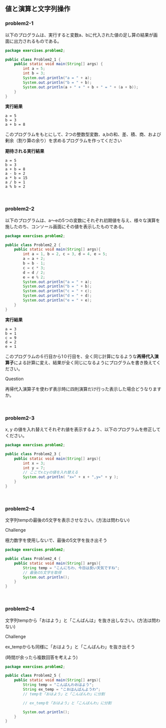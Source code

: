 ## 値と演算と文字列操作

### problem2-1

以下のプログラムは、実行すると変数a、bに代入された値の足し算の結果が画面に出力されるものである。

```java
package exercises.problem2;

public class Problem2_1 {
    public static void main(String[] args) {
        int a = 5;
        int b = 3;
        System.out.println("a = " + a);
        System.out.println("b = " + b);
        System.out.println(a + " + " + b + " = " + (a + b));
    }
}
```

**実行結果**

```
a = 5
b = 3
a + b = 8
```

このプログラムをもとにして、2つの整数型変数、a,bの和、差、積、商、および剰余（割り算の余り）を求めるプログラムを作ってください

**期待される実行結果**

```
a = 5
b = 3
a + b = 8
a - b = 2
a * b = 15
a / b = 1
a % b = 2
```

<br>

### problem2-2

以下のプログラムは、a～eの5つの変数にそれぞれ初期値を与え、様々な演算を施したのち、コンソール画面にその値を表示したものである。

```java
package exercises.problem2;

public class Problem2_2 {
    public static void main(String[] args){
        int a = 1, b = 2, c = 3, d = 4, e = 5;
        a = a + 2;
        b = b - 1;
        c = c * 3;
        d = d / 2;
        e = e % 2;
        System.out.println("a = " + a);
        System.out.println("b = " + b);
        System.out.println("c = " + c);
        System.out.println("d = " + d);
        System.out.println("e = " + e);
    }
}
```

**実行結果**

```
a = 3
b = 1
c = 9
d = 2
e = 1
```

このプログラムの６行目から1０行目を、全く同じ計算になるような**再帰代入演算子**による計算に変え、結果が全く同じになるようにプログラムを書き換えてください。

Question

再帰代入演算子を使わず表示時に四則演算だけ行った表示した場合どうなりますか。

<br>

### problem2-3

 x, y の値を入れ替えてそれぞれ値を表示するよう、以下のプログラムを修正してください。

```java
package exercises.problem2;

public class Problem2_3 {
    public static void main(String[] args){
        int x = 3;
        int y = 7;
        // ここでxとyの値を入れ替える
        System.out.println( "x=" + x + ",y=" + y );
    }
}
```
<br>

### problem2-4

 文字列tempの最後の5文字を表示させなさい。(方法は問わない)
 
 Challenge
 
 極力数字を使用しないで、最後の5文字を抜き出そう

```java
package exercises.problem2;

public class Problem2_4 {
    public static void main(String[] args){
        String temp = "こんにちわ、今日は良い天気ですね";
        // 最後の5文字を取得
        System.out.println();
    }
}
```

<br>

### problem2-4

 文字列tempから「おはよう」と「こんばんは」を抜き出しなさい。(方法は問わない)
 
 Challenge
 
 ex_tempからも同様に「おはよう」と「こんばんわ」を抜き出そう
 
 (時間が余ったら複数回答を考えよう)

```java
package exercises.problem2;

public class Problem2_5 {
    public static void main(String[] args){
        String temp = "こんばんわおはよう";
        String ex_temp = "こおはんばんようわ";
        // tempを「おはよう」と「こんばんわ」に分割

        // ex_tempを「おはよう」と「こんばんわ」に分割

        System.out.println();
    }
}
```
